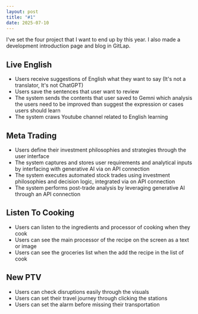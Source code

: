 ```yaml
---
layout: post
title: "#1"
date: 2025-07-10
---
```


I've set the four project that I want to end up by this year.
I also made a development introduction page and blog in GitLap.

## Live English

- Users receive suggestions of English what they want to say (It's not a translator, It's not ChatGPT)
- Users save the sentences that user want to review
- The system sends the contents that user saved to Gemni which analysis the users need to be improved than suggest the expression or cases users should learn
- The system craws Youtube channel related to English learning


## Meta Trading

- Users define their investment philosophies and strategies through the user interface
- The system captures and stores user requirements and analytical inputs by interfacing with generative AI via on API connection
- The system executes automated stock trades using investment philosophies and decision logic, integrated via on API connection
- The system performs post-trade analysis by leveraging generative AI through an API connection


## Listen To Cooking

- Users can listen to the ingredients and processor of cooking when they cook
- Users can see the main processor of the recipe on the screen as a text or image
- Users can see the groceries list when the add the recipe in the list of cook

 
## New PTV

- Users can check disruptions easily through the visuals
- Users can set their travel journey through clicking the stations
- Users can set the alarm before missing their transportation
